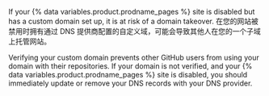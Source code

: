 If your {% data variables.product.prodname_pages %} site is disabled but has a custom domain set up, it is at risk of a domain takeover. 在您的网站被禁用时拥有通过 DNS 提供商配置的自定义域，可能会导致其他人在您的一个子域上托管网站。

Verifying your custom domain prevents other GitHub users from using your domain with their repositories. If your domain is not verified, and your {% data variables.product.prodname_pages %} site is disabled, you should immediately update or remove your DNS records with your DNS provider.
